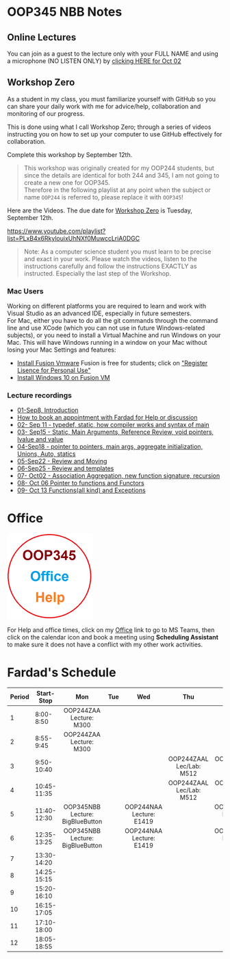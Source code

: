 # OOP345 NBB Notes

## Online Lectures

You can join as a guest to the lecture only with your FULL NAME and using a microphone (NO LISTEN ONLY) by [clicking HERE for Oct 02](https://connect.rna2.blindsidenetworks.com/invite/to?c=nmR6XfRenFq8_zRfQaWUgUWLJC8r7cKqKpYrbta-e9A&m=01540574e3804e719f3f0958abac9d4166062c3d&t=1696261014647&u=senecacollege)

## Workshop Zero
As a student in my class, you must familiarize yourself with GitHub so you can share your daily work with me for advice/help, collaboration and monitoring of our progress. 

This is done using what I call Workshop Zero; through a series of videos instructing you on how to set up your computer to use GitHub effectively for collaboration.
 
Complete this workshop by September 12th.

> This workshop was originally created for my OOP244 students, but since the details are identical for both 244 and 345, I am not going to create a new one for OOP345.<br />Therefore in the following playlist at any point when the subject or name `OOP244` is referred to, please replace it with `OOP345`!

Here are the Videos. The due date for [Workshop Zero](https://www.youtube.com/playlist?list=PLxB4x6RkylouixUhNXf0MuwccLriA0DGC) is Tuesday, September 12th.

https://www.youtube.com/playlist?list=PLxB4x6RkylouixUhNXf0MuwccLriA0DGC

> Note: As a computer science student you must learn to be precise and exact in your work. Please watch the videos, listen to the instructions carefully and follow the instructions EXACTLY as instructed. Especially the last step of the Workshop.

### Mac Users
Working on different platforms you are required to learn and work with Visual Studio as an advanced IDE, especially in future semesters.<br />
For Mac, either you have to do all the git commands through the command line and use XCode (which you can not use in future Windows-related subjects), or you need to install a Virtual Machine and run Windows on your Mac. This will have Windows running in a window on your Mac without losing your Mac Settings and features:
- [Install Fusion Vmware](https://www.vmware.com/ca/products/fusion/fusion-evaluation.html) Fusion is free for students; click on ["Register Lisence for Personal Use"](https://customerconnect.vmware.com/web/vmware/evalcenter?p=fusion-player-personal) 
- [Install Windows 10 on Fusion VM](https://www.groovypost.com/howto/create-custom-virtual-machine-vmware-fusion/)



### Lecture recordings
- [01-Sep8, Introduction](https://youtu.be/3kVSMVlA_Gg)
- [How to book an appointment with Fardad for Help or discussion](https://youtu.be/4pnVGeDpTck)
- [02- Sep 11 - typedef, static, how compiler works and syntax of main](https://recordings.rna2.blindsidenetworks.com/senecacollege/b3ba287a672f67483331c27b46a1916f1312da0c-1694446501659/capture/)
- [03- Sep15 - Static, Main Arguments, Reference Review, void pointers, lvalue and value](https://youtu.be/7McCW3caDYo?si=zLPULKce4t3C2Kac)
- [04-Sep18 -  pointer to pointers, main args, aggregate initialization, Unions, Auto, statics](https://youtu.be/BtMl2tKWpQA)
- [05-Sep22 - Review and Moving](https://youtu.be/SsW9jPf1rpc?si=NiLIDrhxKiTNNBai)
- [06-Sep25 - Review and templates](https://youtu.be/22B2cItgmeY)
- [07- Oct02 - Association Aggregation, new function signature, recursion](https://recordings.rna2.blindsidenetworks.com/senecacollege/b3ba287a672f67483331c27b46a1916f1312da0c-1696261014693/capture/)
- [08- Oct 06 Pointer to functions and Functors](https://youtu.be/AMHEAAnUlpE)
- [09- Oct 13 Functions(all kind) and Exceptions](https://youtu.be/5BuSCeGLIgo)


# Office
[![Fardad Office](Images/small345Office.png)](https://teams.microsoft.com/l/channel/19%3a1381ZsiY4b_W62-Jd3ipFIk-O77ae3qgi2LFgq7GgHg1%40thread.tacv2/General?groupId=d03b0a80-eead-4454-851c-5c1fe9428ba3&tenantId=eb34f74a-58e7-4a8b-9e59-433e4c412757)

For Help and office times, click on my  [Office](https://teams.microsoft.com/l/channel/19%3a1381ZsiY4b_W62-Jd3ipFIk-O77ae3qgi2LFgq7GgHg1%40thread.tacv2/General?groupId=d03b0a80-eead-4454-851c-5c1fe9428ba3&tenantId=eb34f74a-58e7-4a8b-9e59-433e4c412757)  link to go to MS Teams, then click on the calendar icon and book a meeting using **Scheduling Assistant** to make sure it does not have a conflict with my other work activities.

# Fardad's Schedule
| Period | Start-Stop  | Mon | Tue | Wed | Thu | Fri |
|--------|-------------|:-----------------:|:-----------------:|:-----------------:|:-----------------:|:-----------------:|
| 1      | 8:00-8:50   |   OOP244ZAA <br /> Lecture: M300    |    |     |     |    |
| 2      | 8:55-9:45   |   OOP244ZAA <br /> Lecture: M300     |    |     |    |     |
| 3      | 9:50-10:40  |     |      |     |  OOP244ZAAL <br /> Lec/Lab: M512   |  OOP345NBBL <br /> Lec/Lab: A3518    |
| 4      | 10:45-11:35 |     |   |     |  OOP244ZAAL <br /> Lec/Lab: M512  | OOP345NBBL <br /> Lec/Lab: A3518   |
| 5      | 11:40-12:30 |OOP345NBB <br /> Lecture: BigBlueButton   |     | OOP244NAA <br /> Lecture: E1419  |     |  OOP244NAAL <br /> Lec/LAB: A3512  |
| 6      | 12:35-13:25 |OOP345NBB <br /> Lecture: BigBlueButton   |      | OOP244NAA <br /> Lecture: E1419   |   |  OOP244NAAL <br /> Lec/LAB: A3512 |
| 7      | 13:30-14:20 |    |     |      |     |    |
| 8      | 14:25-15:15 |     |       |     |   |     |
| 9      | 15:20-16:10 |     |      |     |      |       |
| 10     | 16:15-17:05 |     |   |    |      |     |
| 11     | 17:10-18:00 |       |     |     |      |      |
| 12     | 18:05-18:55 |       |     |   |      |      |
